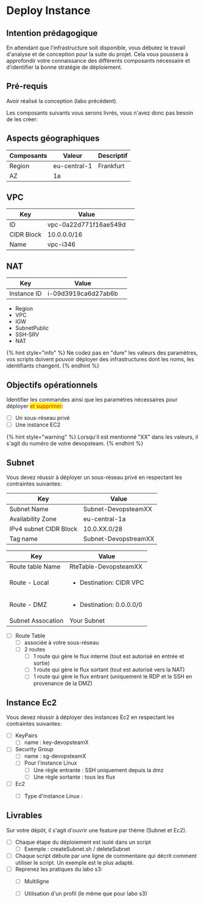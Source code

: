 # Deploy Instance

## Intention prédagogique

En attendant que l'infrastructure soit disponible, vous débutez le travail d'analyse et de conception pour la suite du projet. Cela vous poussera à approfondir votre connaissance des différents composants nécessaire et d'identifier la bonne stratégie de déploiement.

## Pré-requis

Avoir réalisé la conception (labo précédent).

Les composants suivants vous serons livrés, vous n'avez donc pas besoin de les créer:

## Aspects géographiques

| Composants | Valeur       | Descriptif |
| ---------- | ------------ | ---------- |
| Region     | eu-central-1 | Frankfurt  |
| AZ         | 1a           |            |

## VPC

| Key        | Value                 |   |
| ---------- | --------------------- | - |
| ID         | vpc-0a22d771f16ae549d |   |
| CIDR Block | 10.0.0.0/16           |   |
| Name       | vpc-i346              |   |

## NAT

| Key         | Value               |   |
| ----------- | ------------------- | - |
| Instance ID | i-09d3919ca6d27ab6b |   |

* Region
* VPC
* IGW
* SubnetPublic
* SSH-SRV
* NAT

{% hint style="info" %}
Ne codez pas en "dure" les valeurs des paramètres, vos scripts doivent pouvoir déployer des infrastructures dont les noms, les identifiants changent.
{% endhint %}

## Objectifs opérationnels

Identifier les commandes ainsi que les paramètres nécessaires pour déployer <mark style="color:red;">et supprimer</mark>:

* [ ] Un sous-réseau privé
* [ ] Une instance EC2

{% hint style="warning" %}
Lorsqu'il est mentionné "XX" dans les valeurs, il s'agit du numéro de votre devopsteam.
{% endhint %}

## Subnet

Vous devez réussir à déployer un sous-réseau privé en respectant les contraintes suivantes:

| Key                    | Value                |
| ---------------------- | -------------------- |
| Subnet Name            | Subnet-DevopsteamXX  |
| Availability Zone      | eu-central-1a        |
| IPv4 subnet CIDR Block | 10.0.XX.0/28         |
| Tag name               | Subnet-DevopstreamXX |



| Key               | Value                                     |
| ----------------- | ----------------------------------------- |
| Route table Name  | RteTable-DevopsteamXX                     |
| Route - Local     | <ul><li>Destination: CIDR VPC</li></ul>   |
| Route - DMZ       | <ul><li>Destination:  0.0.0.0/0</li></ul> |
| Subnet Assocation | Your Subnet                               |

* [ ] Route Table
  * [ ] associée à votre sous-réseau
  * [ ] 2 routes
    * [ ] 1 route qui gère le flux interne (tout est autorisé en entrée et sortie)
    * [ ] 1 route qui gère le flux sortant (tout est autorisé vers la NAT)
    * [ ] 1 route qui gère le flux entrant (uniquement le RDP et le SSH en provenance de la DMZ)

## Instance Ec2

Vous devez réussir à déployer des instances Ec2 en respectant les contraintes suivantes:

* [ ] KeyPairs
  * [ ] name : key-devopsteamX
* [ ] Security Group
  * [ ] name : sg-devopsteamX
  * [ ] Pour l'instance Linux
    * [ ] Une règle entrante : SSH uniquement depuis la dmz
    * [ ] Une règle sortante : tous les flux
* [ ] Ec2
  * [ ] Type d'instance Linux :&#x20;



## Livrables

Sur votre dépôt, il s'agit d'ouvrir une feature par thème (Subnet et Ec2).

* [ ] Chaque étape du déploiement est isolé dans un script
  * [ ] Exemple : createSubnet.sh / deleteSubnet
* [ ] Chaque script débute par une ligne de commentaire qui décrit comment utiliser le script. Un exemple est le plus adapté.
* [ ] Reprenez les pratiques du labo s3:
  * [ ] Multiligne
  * [ ] Utilisation d'un profil (le même que pour labo s3)



